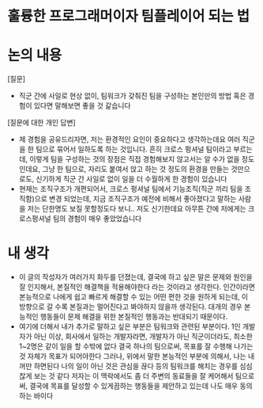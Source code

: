 # 훌륭한 프로그래머이자 팀플레이어 되는 법

# 논의 내용

[질문]

- 직군 간에 사일로 현상 없이, 팀워크가 갖춰진 팀을 구성하는 본인만의 방법 혹은 경험이 있다면 말해보면 좋을 것 갍습니다

[질문에 대한 개인 답변]

- 제 경험을 공유드리자면, 저는 환경적인 요인이 중요하다고 생각하는데요 여러 직군을 한 팀으로 묶어서 일하도록 하는 것입니다. 흔히 크로스 펑셔널 팀이라고 부르는데, 이렇게 팀을 구성하는 것의 장점은 직접 경험해보지 않고서는 알 수가 없을 정도 인데요, 그냥 한 팀으로, 자리도 붙여서 앉고 하는 것 정도의 환경을 만들는 것만으로도, 신기하게 직군 간 사일로 없이 일을 더 수월하게 한 경험이 있습니다
- 현재는 조직구조가 개편되어서, 크로스 펑셔널 팀에서 기능조직(직군 끼리 팀을 조직함)으로 변경 되었는데, 지금 조직구조가 예전에 비해서 좋아졌다고 말하는 사람을 저는 단한명도 보질 못할정도다 보니.. 저도 신기한데요 아무튼 간에 저에게는 크로스펑셔널 팀의 경험이 매우 좋았었습니다

# 내 생각

- 이 글의 작성자가 여러가지 화두를 던졌는데, 결국에 하고 싶은 말은 문제와 원인을 잘 인지해서, 본질적인 해결책을 적용해야한다 라는 것이라고 생각한다. 인간이라면 본능적으로 나에게 쉽고 빠르게 해결할 수 있는 어떤 편한 것을 원하게 되는데, 이 방향으로 갈 수록 본질과는 멀어진다고 봐야하지 않을까 생각된다. 대개의 경우 본능적인 행동들이 문제 해결을 위한 본질적인 행동과는 반대되기 때문이다.
- 여기에 더해서 내가 추가로 말하고 싶은 부분은 팀워크와 관련된 부분이다. 1인 개발자가 아닌 이상, 회사에서 일하는 개발자라면, 개발자가 아닌 직군이더라도, 최소한 1~2명은 같이 일을 할 수밖에 없다 결국 하나의 팀으로써, 목표를 잘 수행해 나가는 것 자체가 목표가 되어야한다 그러나, 위에서 말한 본능적인 부분에 의해서, 나는 내꺼만 하면된다 나의 일이 아닌 것은 관심을 끊다 등의 팀워크를 해치는 경우를 심심찮게 보는 것 같다 저자는 이 맥락에서도 좀 더 주변의 동료들을 잘 케어해서 팀으로써, 결국에 목표를 달성할 수 있게끔하는 행동들을 제안하고 있는데 나도 매우 동의하는 바이다